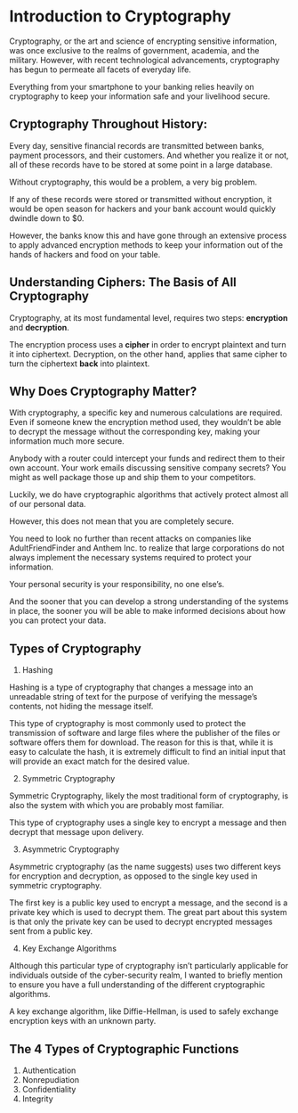 # Introduction to Cryptography

Cryptography, or the art and science of encrypting sensitive information, was once exclusive to the realms of government, academia, and the military. However, with recent technological advancements, cryptography has begun to permeate all facets of everyday life.

Everything from your smartphone to your banking relies heavily on cryptography to keep your information safe and your livelihood secure.

## Cryptography Throughout History:

Every day, sensitive financial records are transmitted between banks, payment processors, and their customers. And whether you realize it or not, all of these records have to be stored at some point in a large database.

Without cryptography, this would be a problem, a very big problem.

If any of these records were stored or transmitted without encryption, it would be open season for hackers and your bank account would quickly dwindle down to $0.  

However, the banks know this and have gone through an extensive process to apply advanced encryption methods to keep your information out of the hands of hackers and food on your table.

## Understanding Ciphers: The Basis of All Cryptography

Cryptography, at its most fundamental level, requires two steps: **encryption** and **decryption**.

The encryption process uses a **cipher** in order to encrypt plaintext and turn it into ciphertext. Decryption, on the other hand, applies that same cipher to turn the ciphertext **back** into plaintext.

## Why Does Cryptography Matter?

With cryptography, a specific key and numerous calculations are required. Even if someone knew the encryption method used, they wouldn’t be able to decrypt the message without the corresponding key, making your information much more secure.

Anybody with a router could intercept your funds and redirect them to their own account. Your work emails discussing sensitive company secrets? You might as well package those up and ship them to your competitors.

Luckily, we do have cryptographic algorithms that actively protect almost all of our personal data.

However, this does not mean that you are completely secure.

You need to look no further than recent attacks on companies like AdultFriendFinder and Anthem Inc. to realize that large corporations do not always implement the necessary systems required to protect your information.

Your personal security is your responsibility, no one else’s.

And the sooner that you can develop a strong understanding of the systems in place, the sooner you will be able to make informed decisions about how you can protect your data.  

## Types of Cryptography

1. Hashing

Hashing is a type of cryptography that changes a message into an unreadable string of text for the purpose of verifying the message’s contents, not hiding the message itself.

This type of cryptography is most commonly used to protect the transmission of software and large files where the publisher of the files or software offers them for download. The reason for this is that, while it is easy to calculate the hash, it is extremely difficult to find an initial input that will provide an exact match for the desired value.

2. Symmetric Cryptography

Symmetric Cryptography, likely the most traditional form of cryptography, is also the system with which you are probably most familiar.  

This type of cryptography uses a single key to encrypt a message and then decrypt that message upon delivery.

3. Asymmetric Cryptography

Asymmetric cryptography (as the name suggests) uses two different keys for encryption and decryption, as opposed to the single key used in symmetric cryptography.

The first key is a public key used to encrypt a message, and the second is a private key which is used to decrypt them. The great part about this system is that only the private key can be used to decrypt encrypted messages sent from a public key.

4. Key Exchange Algorithms

Although this particular type of cryptography isn’t particularly applicable for individuals outside of the cyber-security realm, I wanted to briefly mention to ensure you have a full understanding of the different cryptographic algorithms.

A key exchange algorithm, like Diffie-Hellman, is used to safely exchange encryption keys with an unknown party.


## The 4 Types of Cryptographic Functions

1. Authentication
2. Nonrepudiation
3. Confidentiality
4. Integrity
